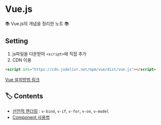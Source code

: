 # Vue.js

📚 Vue.js의 개념을 정리한 노트 📚

## Setting

1. js파일을 다운받아 `<script>`에 직접 추가  
2. CDN 이용
```html
<script src="https://cdn.jsdelivr.net/npm/vue/dist/vue.js"></script>
```
[Vue 설치방법 링크](https://kr.vuejs.org/v2/guide/installation.html)


## 🏷️ Contents
- [선언적 렌더링]() : `v-bind`, `v-if`, `v-for`, `v-on`, `v-model`  
- [Component 사용법]()





